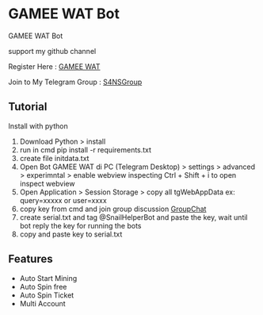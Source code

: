 # GAMEE WAT Bot
GAMEE WAT Bot 

support my github channel 

Register Here : [GAMEE WAT](https://t.me/gamee?start=ref_6057140648)

Join to My Telegram Group : [S4NSGroup](https://t.me/sansxgroup)


## Tutorial

Install with python

1. Download Python > install
2. run in cmd pip install -r requirements.txt
3. create file initdata.txt
4. Open Bot GAMEE WAT di PC (Telegram Desktop) > settings > advanced > experimntal > enable webview inspecting
    Ctrl + Shift + i to open inspect webview
5. Open Application > Session Storage > copy all tgWebAppData ex: query=xxxxx or user=xxxx
6. copy key from cmd and join group discussion [GroupChat](https://t.me/+gU8ad-nLYNI3NjY1)
7. create serial.txt and tag @SnailHelperBot and paste the key, wait until bot reply the key for running the bots
8. copy and paste key to serial.txt


## Features
- Auto Start Mining
- Auto Spin free
- Auto Spin Ticket
- Multi Account
